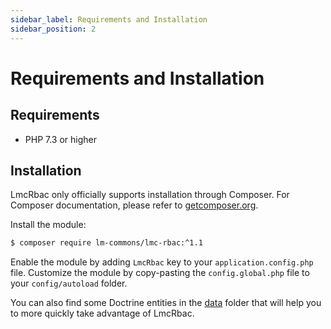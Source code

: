 ```yaml
---
sidebar_label: Requirements and Installation
sidebar_position: 2
---
```

# Requirements and Installation
## Requirements

- PHP 7.3 or higher


## Installation

LmcRbac only officially supports installation through Composer. For Composer documentation, please refer to
[getcomposer.org](http://getcomposer.org/).

Install the module:

```sh
$ composer require lm-commons/lmc-rbac:^1.1
```

Enable the module by adding `LmcRbac` key to your `application.config.php` file. Customize the module by copy-pasting
the `config.global.php` file to your `config/autoload` folder.

You can also find some Doctrine entities in the [data](https://github.com/LM-Commons/LmcRbac/tree/master/data) folder that will help you to more quickly take advantage
of LmcRbac.
